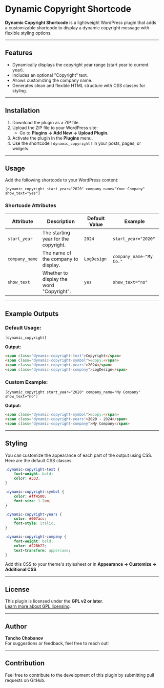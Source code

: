 # Dynamic Copyright Shortcode

**Dynamic Copyright Shortcode** is a lightweight WordPress plugin that adds a customizable shortcode to display a dynamic copyright message with flexible styling options.

---

## Features

- Dynamically displays the copyright year range (start year to current year).
- Includes an optional "Copyright" text.
- Allows customizing the company name.
- Generates clean and flexible HTML structure with CSS classes for styling.

---

## Installation

1. Download the plugin as a ZIP file.
2. Upload the ZIP file to your WordPress site:
   - Go to **Plugins → Add New → Upload Plugin**.
3. Activate the plugin in the **Plugins** menu.
4. Use the shortcode `[dynamic_copyright]` in your posts, pages, or widgets.

---

## Usage

Add the following shortcode to your WordPress content:

```plaintext
[dynamic_copyright start_year="2020" company_name="Your Company" show_text="yes"]
```

### Shortcode Attributes

| Attribute      | Description                                  | Default Value  | Example                 |
|----------------|----------------------------------------------|----------------|-------------------------|
| `start_year`   | The starting year for the copyright.         | `2024`         | `start_year="2020"`     |
| `company_name` | The name of the company to display.          | `LogDesign`    | `company_name="My Co."` |
| `show_text`    | Whether to display the word "Copyright".     | `yes`          | `show_text="no"`        |

---

## Example Outputs

### Default Usage:
```plaintext
[dynamic_copyright]
```
**Output:**
```html
<span class="dynamic-copyright-text">Copyright</span> 
<span class="dynamic-copyright-symbol">&copy;</span> 
<span class="dynamic-copyright-years">2024</span> 
<span class="dynamic-copyright-company">LogDesign</span>
```

### Custom Example:
```plaintext
[dynamic_copyright start_year="2020" company_name="My Company" show_text="no"]
```
**Output:**
```html
<span class="dynamic-copyright-symbol">&copy;</span> 
<span class="dynamic-copyright-years">2020 - 2024</span> 
<span class="dynamic-copyright-company">My Company</span>
```

---

## Styling

You can customize the appearance of each part of the output using CSS. Here are the default CSS classes:

```css
.dynamic-copyright-text {
    font-weight: bold;
    color: #333;
}

.dynamic-copyright-symbol {
    color: #ff4500;
    font-size: 1.2em;
}

.dynamic-copyright-years {
    color: #007acc;
    font-style: italic;
}

.dynamic-copyright-company {
    font-weight: bold;
    color: #228b22;
    text-transform: uppercase;
}
```

Add this CSS to your theme's stylesheet or in **Appearance → Customize → Additional CSS**.

---

## License

This plugin is licensed under the **GPL v2 or later**.  
[Learn more about GPL licensing](https://www.gnu.org/licenses/gpl-2.0.html).

---

## Author

**Toncho Chobanov**  
For suggestions or feedback, feel free to reach out!

---

## Contribution

Feel free to contribute to the development of this plugin by submitting pull requests on GitHub.

